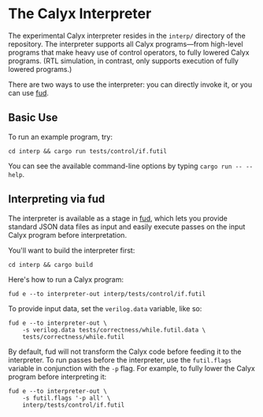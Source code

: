 # The Calyx Interpreter

The experimental Calyx interpreter resides in the `interp/` directory of the
repository.
The interpreter supports all Calyx programs—from high-level programs that
make heavy use of control operators, to fully lowered Calyx programs.
(RTL simulation, in contrast, only supports execution of fully lowered programs.)

There are two ways to use the interpreter: you can directly invoke it, or you can use [fud][].

## Basic Use

To run an example program, try:

    cd interp && cargo run tests/control/if.futil

You can see the available command-line options by typing `cargo run -- --help`.

## Interpreting via fud

The interpreter is available as a stage in [fud][], which lets you provide standard JSON data files as input and easily execute passes on the input Calyx program before interpretation.

You'll want to build the interpreter first:

    cd interp && cargo build

Here's how to run a Calyx program:

    fud e --to interpreter-out interp/tests/control/if.futil

To provide input data, set the `verilog.data` variable, like so:

    fud e --to interpreter-out \
        -s verilog.data tests/correctness/while.futil.data \
        tests/correctness/while.futil

By default, fud will not transform the Calyx code before feeding it to the interpreter.
To run passes before the interpreter, use the `futil.flags` variable in conjunction with the `-p` flag.
For example, to fully lower the Calyx program before interpreting it:

    fud e --to interpreter-out \
        -s futil.flags '-p all' \
        interp/tests/control/if.futil

[fud]: fud/index.md
